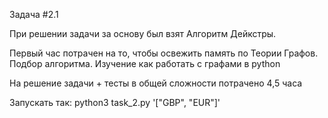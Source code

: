 Задача #2.1

При решении задачи за основу был взят Алгоритм Дейкстры.

Первый час потрачен на то, чтобы освежить память по Теории Графов. 
Подбор алгоритма. Изучение как работать с графами в python

На решение задачи + тесты в общей сложности потрачено 4,5 часа

Запускать так:
python3 task_2.py '["GBP", "EUR"]'

